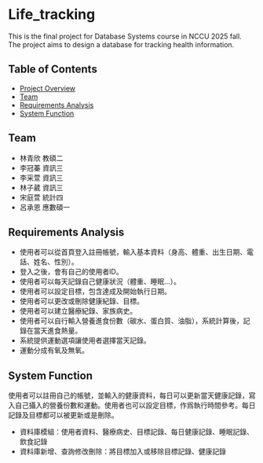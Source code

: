 # Life_tracking

This is the final project for Database Systems course in NCCU 2025 fall. The project aims to design a database for tracking health information. 

## Table of Contents
- [Project Overview](#project-overview)
- [Team](#Team)
- [Requirements Analysis](#requirements-analysis)
- [System Function](#system-function)

## Team
- 林青欣  教碩二  
- 李冠蓁  資訊三  
- 李采萱  資訊三  
- 林子葳  資訊三  
- 宋庭萱  統計四  
- 呂承恩  應數碩一



## Requirements Analysis
- 使用者可以從首頁登入註冊帳號，輸入基本資料（身高、體重、出生日期、電話、姓名、性別）。
- 登入之後，會有自己的使用者ID。
- 使用者可以每天記錄自己健康狀況（體重、睡眠…）。
- 使用者可以設定目標，包含達成及開始執行日期。
- 使用者可以更改或刪除健康紀錄、目標。
- 使用者可以建立醫療紀錄、家族病史。
- 使用者可以自行輸入營養進食份數（碳水、蛋白質、油脂），系統計算後，記錄在當天進食熱量。
- 系統提供運動選項讓使用者選擇當天記錄。
- 運動分成有氧及無氧。

## System Function
使用者可以註冊自己的帳號，並輸入的健康資料，每日可以更新當天健康記錄，寫入自己攝入的營養份數和運動。使用者也可以設定目標，作爲執行時間參考。每日記錄及目標都可以被更新或是刪除。
- 資料庫模組：使用者資料、醫療病史、目標記錄、每日健康記錄、睡眠記錄、飲食記錄
- 資料庫新增、查詢修改刪除：將目標加入或移除目標記錄、健康記錄